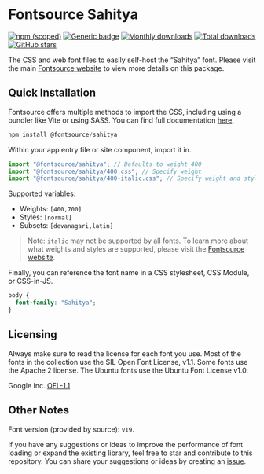 # Fontsource Sahitya

[![npm (scoped)](https://img.shields.io/npm/v/@fontsource/sahitya?color=brightgreen)](https://www.npmjs.com/package/@fontsource/sahitya) [![Generic badge](https://img.shields.io/badge/fontsource-passing-brightgreen)](https://github.com/fontsource/fontsource) [![Monthly downloads](https://badgen.net/npm/dm/@fontsource/sahitya)](https://github.com/fontsource/fontsource) [![Total downloads](https://badgen.net/npm/dt/@fontsource/sahitya)](https://github.com/fontsource/fontsource) [![GitHub stars](https://img.shields.io/github/stars/fontsource/fontsource.svg?style=social&label=Star)](https://github.com/fontsource/fontsource/stargazers)

The CSS and web font files to easily self-host the “Sahitya” font. Please visit the main [Fontsource website](https://fontsource.org/fonts/sahitya) to view more details on this package.

## Quick Installation

Fontsource offers multiple methods to import the CSS, including using a bundler like Vite or using SASS. You can find full documentation [here](https://fontsource.org/docs/getting-started/introduction).

```javascript
npm install @fontsource/sahitya
```

Within your app entry file or site component, import it in.

```javascript
import "@fontsource/sahitya"; // Defaults to weight 400
import "@fontsource/sahitya/400.css"; // Specify weight
import "@fontsource/sahitya/400-italic.css"; // Specify weight and style
```

Supported variables:
- Weights: `[400,700]`
- Styles: `[normal]`
- Subsets: `[devanagari,latin]`

> Note: `italic` may not be supported by all fonts. To learn more about what weights and styles are supported, please visit the [Fontsource website](https://fontsource.org/fonts/sahitya).

Finally, you can reference the font name in a CSS stylesheet, CSS Module, or CSS-in-JS.

```css
body {
  font-family: "Sahitya";
}
```

## Licensing
Always make sure to read the license for each font you use. Most of the fonts in the collection use the SIL Open Font License, v1.1. Some fonts use the Apache 2 license. The Ubuntu fonts use the Ubuntu Font License v1.0.

Google Inc.
[OFL-1.1](http://scripts.sil.org/OFL)

## Other Notes
Font version (provided by source): `v19`.

If you have any suggestions or ideas to improve the performance of font loading or expand the existing library, feel free to star and contribute to this repository. You can share your suggestions or ideas by creating an [issue](https://github.com/fontsource/fontsource/issues).